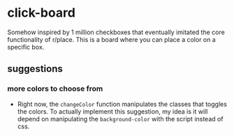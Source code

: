 # click-board

Somehow inspired by 1 million checkboxes that eventually imitated the core functionality of r/place. This is a board where you can place a color on a specific box.

## suggestions

### more colors to choose from

- Right now, the `changeColor` function manipulates the classes that toggles the colors. To actually implement this suggestion, my idea is it will depend on manipulating the `background-color` with the script instead of css.
